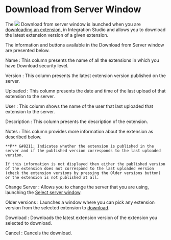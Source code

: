 # Download from Server Window

The ![](../../../../../.gitbook/assets/download-icon%20%281%29.gif) Download from server window is launched when you are [downloading an extension](https://github.com/danielmarquespt/docs-product/tree/e7ea3f444d5129dab245c69ab72ae091554bc4fb/src/extensibility-and-integration/integration-studio/managing-extensions/extension-download.md%3E), in Integration Studio and allows you to download the latest extension version of a given extension.

The information and buttons available in the Download from Server window are presented below.

Name : This column presents the name of all the extensions in which you have Download security level.

Version : This column presents the latest extension version published on the server.

Uploaded : This column presents the date and time of the last upload of that extension to the server.

User : This column shows the name of the user that last uploaded that extension to the server.

Description : This column presents the description of the extension.

Notes : This column provides more information about the extension as described below.

```text
**P** &#8211; Indicates whether the extension is published in the server and if the published version corresponds to the last uploaded version.

If this information is not displayed then either the published version of the extension does not correspond to the last uploaded version (check the extension versions by pressing the Older versions button) or the extension is not published at all.
```

Change Server : Allows you to change the server that you are using, launching the [Select server window](https://github.com/danielmarquespt/docs-product/tree/e7ea3f444d5129dab245c69ab72ae091554bc4fb/src/ref/integration-studio/menu/file/server-select-window.md%3E).

Older versions : Launches a window where you can pick any extension version from the selected extension to [download](https://github.com/danielmarquespt/docs-product/tree/e7ea3f444d5129dab245c69ab72ae091554bc4fb/src/ref/integration-studio/menu/file/extension-download-version-window.md%3E).

Download : Downloads the latest extension version of the extension you selected to download.

Cancel : Cancels the download.

